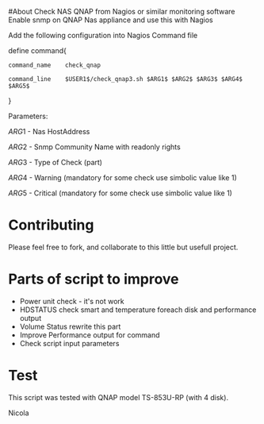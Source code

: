 #About
Check NAS QNAP from Nagios or similar monitoring software
Enable snmp on QNAP Nas appliance and use this with Nagios

Add the following configuration into Nagios Command file

define command{

	command_name 	check_qnap
	
	command_line 	$USER1$/check_qnap3.sh $ARG1$ $ARG2$ $ARG3$ $ARG4$ $ARG5$
	
}

Parameters:

$ARG1$ - Nas HostAddress

$ARG2$ - Snmp Community Name with readonly rights

$ARG3$ - Type of Check (part)

$ARG4$ - Warning  (mandatory for some check use simbolic value like 1)

$ARG5$ - Critical (mandatory for some check use simbolic value like 1)


# Contributing
Please feel free to fork, and collaborate to this little but usefull project.

# Parts of script to improve
- Power unit check - it's not work
- HDSTATUS check smart and temperature foreach disk and performance output
- Volume Status rewrite this part
- Improve Performance output for command
- Check script input parameters

# Test
This script was tested with QNAP model TS-853U-RP (with 4 disk). 

Nicola
